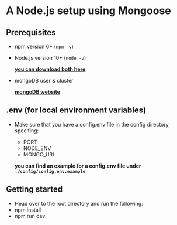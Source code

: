 # A Node.js setup using Mongoose

## Prerequisites

- npm version 6+ (`npm -v`)
- Node.js version 10+ (`node -v`)

  **[you can download both here](https://nodejs.org/en/)**

- mongoDB user & cluster

  **[mongoDB website](https://www.mongodb.com/)**

## .env (for local environment variables)

- Make sure that you have a config.env file in the config directory, specifing:

  - PORT
  - NODE_ENV
  - MONGO_URI

  **you can find an example for a config.env file under `./config/config.env.example`**

## Getting started

- Head over to the root directory and run the following:
- npm install
- npm run dev
